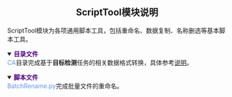 ## <div align="center">ScriptTool模块说明</div>

ScriptTool模块为各项通用脚本工具，包括重命名、数据复制、名称删选等基本脚本工具。

<details open>
<summary><b><font color=Indigo>目录文件</font></b></summary>
<font color=CornflowerBlue>CA</font>目录完成基于<b>目标检测</b>任务的相关数据格式转换，具体参考<a href='./CA/README.md'>说明</a>。
</details>

<p></p>

<details open>
<summary><b><font color=Indigo>脚本文件</font></b></summary>
<font color=CornflowerBlue>BatchRename.py</font>完成批量文件的重命名。
</details>